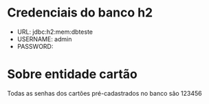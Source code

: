# Credenciais do banco h2

  - URL: jdbc:h2:mem:dbteste
  - USERNAME: admin
  - PASSWORD:

# Sobre entidade cartão

  Todas as senhas dos cartões pré-cadastrados no banco são 123456

